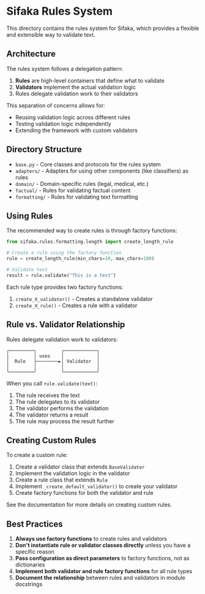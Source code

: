 # Sifaka Rules System

This directory contains the rules system for Sifaka, which provides a flexible and extensible way to validate text.

## Architecture

The rules system follows a delegation pattern:

1. **Rules** are high-level containers that define what to validate
2. **Validators** implement the actual validation logic
3. Rules delegate validation work to their validators

This separation of concerns allows for:
- Reusing validation logic across different rules
- Testing validation logic independently
- Extending the framework with custom validators

## Directory Structure

- `base.py` - Core classes and protocols for the rules system
- `adapters/` - Adapters for using other components (like classifiers) as rules
- `domain/` - Domain-specific rules (legal, medical, etc.)
- `factual/` - Rules for validating factual content
- `formatting/` - Rules for validating text formatting

## Using Rules

The recommended way to create rules is through factory functions:

```python
from sifaka.rules.formatting.length import create_length_rule

# Create a rule using the factory function
rule = create_length_rule(min_chars=10, max_chars=100)

# Validate text
result = rule.validate("This is a test")
```

Each rule type provides two factory functions:
1. `create_X_validator()` - Creates a standalone validator
2. `create_X_rule()` - Creates a rule with a validator

## Rule vs. Validator Relationship

Rules delegate validation work to validators:

```
┌─────────┐         ┌────────────┐
│         │ uses    │            │
│  Rule   ├────────►│ Validator  │
│         │         │            │
└─────────┘         └────────────┘
```

When you call `rule.validate(text)`:
1. The rule receives the text
2. The rule delegates to its validator
3. The validator performs the validation
4. The validator returns a result
5. The rule may process the result further

## Creating Custom Rules

To create a custom rule:

1. Create a validator class that extends `BaseValidator`
2. Implement the validation logic in the validator
3. Create a rule class that extends `Rule`
4. Implement `_create_default_validator()` to create your validator
5. Create factory functions for both the validator and rule

See the documentation for more details on creating custom rules.

## Best Practices

1. **Always use factory functions** to create rules and validators
2. **Don't instantiate rule or validator classes directly** unless you have a specific reason
3. **Pass configuration as direct parameters** to factory functions, not as dictionaries
4. **Implement both validator and rule factory functions** for all rule types
5. **Document the relationship** between rules and validators in module docstrings
